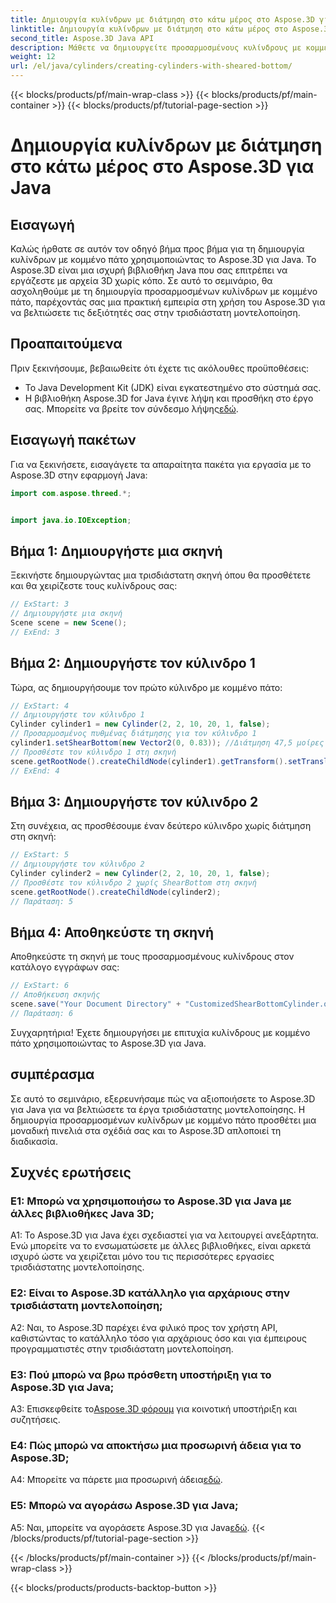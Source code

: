 ```yaml
---
title: Δημιουργία κυλίνδρων με διάτμηση στο κάτω μέρος στο Aspose.3D για Java
linktitle: Δημιουργία κυλίνδρων με διάτμηση στο κάτω μέρος στο Aspose.3D για Java
second_title: Aspose.3D Java API
description: Μάθετε να δημιουργείτε προσαρμοσμένους κυλίνδρους με κομμένο πάτο χρησιμοποιώντας το Aspose.3D για Java. Αναβαθμίστε τις δεξιότητές σας στο τρισδιάστατο μοντέλο με αυτόν τον οδηγό βήμα προς βήμα.
weight: 12
url: /el/java/cylinders/creating-cylinders-with-sheared-bottom/
---
```


{{< blocks/products/pf/main-wrap-class >}}
{{< blocks/products/pf/main-container >}}
{{< blocks/products/pf/tutorial-page-section >}}

# Δημιουργία κυλίνδρων με διάτμηση στο κάτω μέρος στο Aspose.3D για Java

## Εισαγωγή

Καλώς ήρθατε σε αυτόν τον οδηγό βήμα προς βήμα για τη δημιουργία κυλίνδρων με κομμένο πάτο χρησιμοποιώντας το Aspose.3D για Java. Το Aspose.3D είναι μια ισχυρή βιβλιοθήκη Java που σας επιτρέπει να εργάζεστε με αρχεία 3D χωρίς κόπο. Σε αυτό το σεμινάριο, θα ασχοληθούμε με τη δημιουργία προσαρμοσμένων κυλίνδρων με κομμένο πάτο, παρέχοντάς σας μια πρακτική εμπειρία στη χρήση του Aspose.3D για να βελτιώσετε τις δεξιότητές σας στην τρισδιάστατη μοντελοποίηση.

## Προαπαιτούμενα

Πριν ξεκινήσουμε, βεβαιωθείτε ότι έχετε τις ακόλουθες προϋποθέσεις:
- Το Java Development Kit (JDK) είναι εγκατεστημένο στο σύστημά σας.
-  Η βιβλιοθήκη Aspose.3D for Java έγινε λήψη και προσθήκη στο έργο σας. Μπορείτε να βρείτε τον σύνδεσμο λήψης[εδώ](https://releases.aspose.com/3d/java/).

## Εισαγωγή πακέτων

Για να ξεκινήσετε, εισαγάγετε τα απαραίτητα πακέτα για εργασία με το Aspose.3D στην εφαρμογή Java:
```java
import com.aspose.threed.*;


import java.io.IOException;
```

## Βήμα 1: Δημιουργήστε μια σκηνή

Ξεκινήστε δημιουργώντας μια τρισδιάστατη σκηνή όπου θα προσθέτετε και θα χειρίζεστε τους κυλίνδρους σας:
```java
// ExStart: 3
// Δημιουργήστε μια σκηνή
Scene scene = new Scene();
// ExEnd: 3
```

## Βήμα 2: Δημιουργήστε τον κύλινδρο 1

Τώρα, ας δημιουργήσουμε τον πρώτο κύλινδρο με κομμένο πάτο:
```java
// ExStart: 4
// Δημιουργήστε τον κύλινδρο 1
Cylinder cylinder1 = new Cylinder(2, 2, 10, 20, 1, false);
// Προσαρμοσμένος πυθμένας διάτμησης για τον κύλινδρο 1
cylinder1.setShearBottom(new Vector2(0, 0.83)); //Διάτμηση 47,5 μοίρες στο επίπεδο xy (άξονας z)
// Προσθέστε τον κύλινδρο 1 στη σκηνή
scene.getRootNode().createChildNode(cylinder1).getTransform().setTranslation(10, 0, 0);
// ExEnd: 4
```

## Βήμα 3: Δημιουργήστε τον κύλινδρο 2

Στη συνέχεια, ας προσθέσουμε έναν δεύτερο κύλινδρο χωρίς διάτμηση στη σκηνή:
```java
// ExStart: 5
// Δημιουργήστε τον κύλινδρο 2
Cylinder cylinder2 = new Cylinder(2, 2, 10, 20, 1, false);
// Προσθέστε τον κύλινδρο 2 χωρίς ShearBottom στη σκηνή
scene.getRootNode().createChildNode(cylinder2);
// Παράταση: 5
```

## Βήμα 4: Αποθηκεύστε τη σκηνή

Αποθηκεύστε τη σκηνή με τους προσαρμοσμένους κυλίνδρους στον κατάλογο εγγράφων σας:
```java
// ExStart: 6
// Αποθήκευση σκηνής
scene.save("Your Document Directory" + "CustomizedShearBottomCylinder.obj", FileFormat.WAVEFRONTOBJ);
// Παράταση: 6
```

Συγχαρητήρια! Έχετε δημιουργήσει με επιτυχία κυλίνδρους με κομμένο πάτο χρησιμοποιώντας το Aspose.3D για Java.

## συμπέρασμα

Σε αυτό το σεμινάριο, εξερευνήσαμε πώς να αξιοποιήσετε το Aspose.3D για Java για να βελτιώσετε τα έργα τρισδιάστατης μοντελοποίησης. Η δημιουργία προσαρμοσμένων κυλίνδρων με κομμένο πάτο προσθέτει μια μοναδική πινελιά στα σχέδιά σας και το Aspose.3D απλοποιεί τη διαδικασία.

## Συχνές ερωτήσεις

### Ε1: Μπορώ να χρησιμοποιήσω το Aspose.3D για Java με άλλες βιβλιοθήκες Java 3D;

A1: Το Aspose.3D για Java έχει σχεδιαστεί για να λειτουργεί ανεξάρτητα. Ενώ μπορείτε να το ενσωματώσετε με άλλες βιβλιοθήκες, είναι αρκετά ισχυρό ώστε να χειρίζεται μόνο του τις περισσότερες εργασίες τρισδιάστατης μοντελοποίησης.

### Ε2: Είναι το Aspose.3D κατάλληλο για αρχάριους στην τρισδιάστατη μοντελοποίηση;

A2: Ναι, το Aspose.3D παρέχει ένα φιλικό προς τον χρήστη API, καθιστώντας το κατάλληλο τόσο για αρχάριους όσο και για έμπειρους προγραμματιστές στην τρισδιάστατη μοντελοποίηση.

### Ε3: Πού μπορώ να βρω πρόσθετη υποστήριξη για το Aspose.3D για Java;

 A3: Επισκεφθείτε το[Aspose.3D φόρουμ](https://forum.aspose.com/c/3d/18) για κοινοτική υποστήριξη και συζητήσεις.

### Ε4: Πώς μπορώ να αποκτήσω μια προσωρινή άδεια για το Aspose.3D;

 A4: Μπορείτε να πάρετε μια προσωρινή άδεια[εδώ](https://purchase.aspose.com/temporary-license/).

### Ε5: Μπορώ να αγοράσω Aspose.3D για Java;

 A5: Ναι, μπορείτε να αγοράσετε Aspose.3D για Java[εδώ](https://purchase.aspose.com/buy).
{{< /blocks/products/pf/tutorial-page-section >}}

{{< /blocks/products/pf/main-container >}}
{{< /blocks/products/pf/main-wrap-class >}}

{{< blocks/products/products-backtop-button >}}
